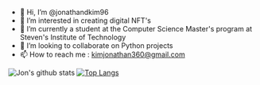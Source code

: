 - 👋 Hi, I’m @jonathandkim96
- 👀 I’m interested in creating digital NFT's
- 🌱 I’m currently a student at the Computer Science Master's program at Steven's Institute of Technology
- 💞️ I’m looking to collaborate on Python projects
- 📫 How to reach me : kimjonathan360@gmail.com

![Jon's github stats](https://github-readme-stats.vercel.app/api?username=jonathandkim96&theme=tokyonight&layout=compact&count_private=true)
[![Top Langs](https://github-readme-stats.vercel.app/api/top-langs/?username=jonathandkim96&theme=tokyonight&layout=compact&count_private=true)](https://github.com/Snooder/github-readme-stats)

<!---
jonathandkim96/jonathandkim96 is a ✨ special ✨ repository because its `README.md` (this file) appears on your GitHub profile.
You can click the Preview link to take a look at your changes.
--->
